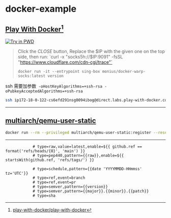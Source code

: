 # docker-example

## [Play With Docker](http://labs.play-with-docker.com/)[^1]

[![Try in PWD](https://raw.githubusercontent.com/play-with-docker/stacks/master/assets/images/button.png)](http://play-with-docker.com?stack=https://raw.githubusercontent.com/yanhao98/docker-example/refs/heads/main/stacks/sything/docker-compose-pwd.yml)
> Click the *CLOSE* button, Replace the $IP with the given one on the top side, then run:
> `curl -x "socks5h://$IP:9091" -fsSL "https://www.cloudflare.com/cdn-cgi/trace"`
> ```
> docker run -it --entrypoint sing-box monius/docker-warp-socks:latest version
> ```

ssh 需要加参数` -oHostKeyAlgorithms=+ssh-rsa -oPubkeyAcceptedAlgorithms=+ssh-rsa`
```bash
ssh ip172-18-0-122-cs6efd291nsg0094ibog@direct.labs.play-with-docker.com -oHostKeyAlgorithms=+ssh-rsa -oPubkeyAcceptedAlgorithms=+ssh-rsa
```

---

## [multiarch/qemu-user-static](https://github.com/multiarch/qemu-user-static)
```bash
docker run --rm --privileged multiarch/qemu-user-static:register --reset
```

---
```         
            # type=raw,value=latest,enable=${{ github.ref == format('refs/heads/{0}', 'main') }}
            # type=pep440,pattern={{raw}},enable=${{ startsWith(github.ref, 'refs/tags/') }}

            # type=schedule,pattern={{date 'YYYYMMDD-HHmmss' tz='UTC'}}
            # type=ref,event=branch
            # type=ref,event=pr
            # type=semver,pattern={{version}}
            # type=semver,pattern={{major}}.{{minor}}.{{patch}}
            # type=sha
```


[^1]: [play-with-docker/play-with-docker](https://github.com/play-with-docker/play-with-docker )
